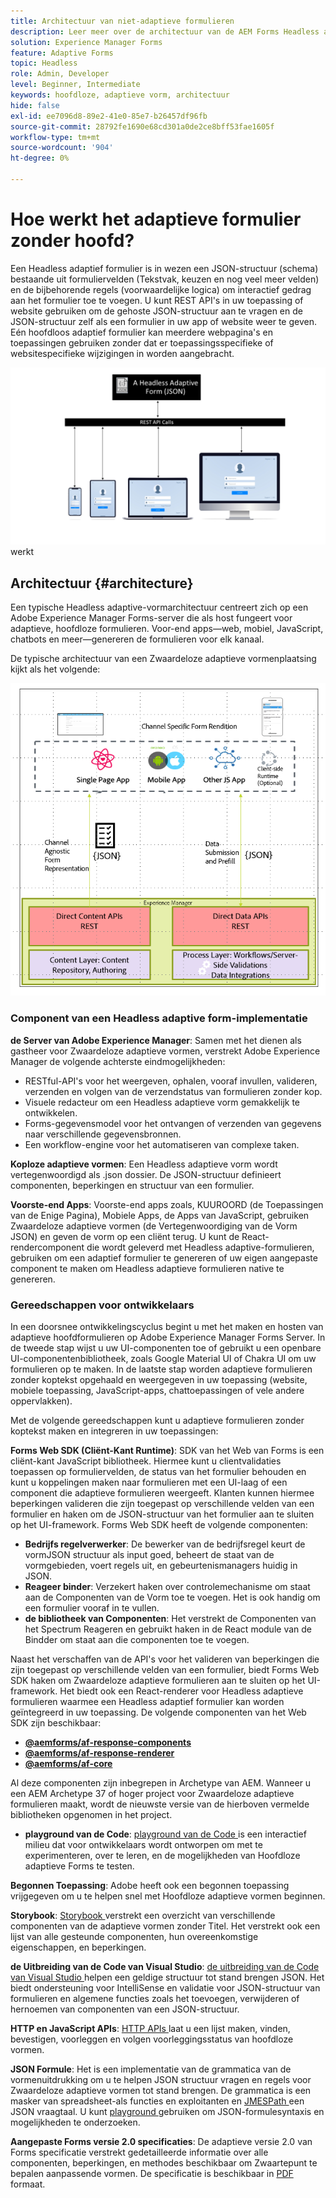 ```yaml
---
title: Architectuur van niet-adaptieve formulieren
description: Leer meer over de architectuur van de AEM Forms Headless adaptieve Forms en hoe u hiermee snel formulieren kunt maken voor verschillende platforms. Dit artikel biedt inzicht in hoe Headless adaptive Forms werkt en hoe deze kan worden geïntegreerd met verschillende toepassingen om het proces voor het maken van formulieren te vereenvoudigen.
solution: Experience Manager Forms
feature: Adaptive Forms
topic: Headless
role: Admin, Developer
level: Beginner, Intermediate
keywords: hoofdloze, adaptieve vorm, architectuur
hide: false
exl-id: ee7096d8-89e2-41e0-85e7-b26457df96fb
source-git-commit: 28792fe1690e68cd301a0de2ce8bff53fae1605f
workflow-type: tm+mt
source-wordcount: '904'
ht-degree: 0%

---
```



# Hoe werkt het adaptieve formulier zonder hoofd?

Een Headless adaptief formulier is in wezen een JSON-structuur (schema) bestaande uit formuliervelden (Tekstvak, keuzen en nog veel meer velden) en de bijbehorende regels (voorwaardelijke logica) om interactief gedrag aan het formulier toe te voegen. U kunt REST API&#39;s in uw toepassing of website gebruiken om de gehoste JSON-structuur aan te vragen en de JSON-structuur zelf als een formulier in uw app of website weer te geven. Eén hoofdloos adaptief formulier kan meerdere webpagina&#39;s en toepassingen gebruiken zonder dat er toepassingsspecifieke of websitespecifieke wijzigingen in worden aangebracht.

![ hoe de Hoofdloze adaptieve vorm ](/help/assets/how-headless-adaprive-forms-work.png) werkt

## Architectuur {#architecture}

Een typische Headless adaptive-vormarchitectuur centreert zich op een Adobe Experience Manager Forms-server die als host fungeert voor adaptieve, hoofdloze formulieren. Voor-end apps—web, mobiel, JavaScript, chatbots en meer—genereren de formulieren voor elk kanaal.

De typische architectuur van een Zwaardeloze adaptieve vormenplaatsing kijkt als het volgende:

![Architectuur](/help/assets/headless-af-architecture.png)

<!-- 

You can use the React renderer component shipped with Headless adaptive forms to render an Adaptive Form or build your own custom component to natively render a Headless Form in a website or an application or use any UI framework or programming language to build your own components to render your forms.

A typical Headless adaptive forms architecture constitutes an Adobe Experience Manager Server, JSON structure of forms, various frontend apps for channel-specific form renditions.

![Architecture](/help/assets/headless-af-architecture.png) -->

### Component van een Headless adaptive form-implementatie

**de Server van Adobe Experience Manager**: Samen met het dienen als gastheer voor Zwaardeloze adaptieve vormen, verstrekt Adobe Experience Manager de volgende achterste eindmogelijkheden:

* RESTful-API&#39;s voor het weergeven, ophalen, vooraf invullen, valideren, verzenden en volgen van de verzendstatus van formulieren zonder kop.
* Visuele redacteur om een Headless adaptieve vorm gemakkelijk te ontwikkelen.
* Forms-gegevensmodel voor het ontvangen of verzenden van gegevens naar verschillende gegevensbronnen.
* Een workflow-engine voor het automatiseren van complexe taken.

**Koploze adaptieve vormen**: Een Headless adaptieve vorm wordt vertegenwoordigd als .json dossier. De JSON-structuur definieert componenten, beperkingen en structuur van een formulier.

**Voorste-end Apps**: Voorste-end apps zoals, KUUROORD (de Toepassingen van de Enige Pagina), Mobiele Apps, de Apps van JavaScript, gebruiken Zwaardeloze adaptieve vormen (de Vertegenwoordiging van de Vorm JSON) en geven de vorm op een cliënt terug. U kunt de React-rendercomponent die wordt geleverd met Headless adaptive-formulieren, gebruiken om een adaptief formulier te genereren of uw eigen aangepaste component te maken om Headless adaptieve formulieren native te genereren.

<!-- ### Understanding Headless adaptive forms definition -->



### Gereedschappen voor ontwikkelaars

In een doorsnee ontwikkelingscyclus begint u met het maken en hosten van adaptieve hoofdformulieren op Adobe Experience Manager Forms Server. In de tweede stap wijst u uw UI-componenten toe of gebruikt u een openbare UI-componentenbibliotheek, zoals Google Material UI of Chakra UI om uw formulieren op te maken. In de laatste stap worden adaptieve formulieren zonder koptekst opgehaald en weergegeven in uw toepassing (website, mobiele toepassing, JavaScript-apps, chattoepassingen of vele andere oppervlakken).

Met de volgende gereedschappen kunt u adaptieve formulieren zonder koptekst maken en integreren in uw toepassingen:

**Forms Web SDK (Cliënt-Kant Runtime)**: SDK van het Web van Forms is een cliënt-kant JavaScript bibliotheek. Hiermee kunt u clientvalidaties toepassen op formuliervelden, de status van het formulier behouden en kunt u koppelingen maken naar formulieren met een UI-laag of een component die adaptieve formulieren weergeeft. Klanten kunnen hiermee beperkingen valideren die zijn toegepast op verschillende velden van een formulier en haken om de JSON-structuur van het formulier aan te sluiten op het UI-framework. Forms Web SDK heeft de volgende componenten:

* **Bedrijfs regelverwerker**: De bewerker van de bedrijfsregel keurt de vormJSON structuur als input goed, beheert de staat van de vormgebieden, voert regels uit, en gebeurtenismanagers huidig in JSON.
* **Reageer binder**: Verzekert haken over controlemechanisme om staat aan de Componenten van de Vorm toe te voegen. Het is ook handig om een formulier vooraf in te vullen.
* **de bibliotheek van Componenten**: Het verstrekt de Componenten van het Spectrum Reageren en gebruikt haken in de React module van de Bindder om staat aan die componenten toe te voegen.

Naast het verschaffen van de API&#39;s voor het valideren van beperkingen die zijn toegepast op verschillende velden van een formulier, biedt Forms Web SDK haken om Zwaardeloze adaptieve formulieren aan te sluiten op het UI-framework. Het biedt ook een React-renderer voor Headless adaptieve formulieren waarmee een Headless adaptief formulier kan worden geïntegreerd in uw toepassing. De volgende componenten van het Web SDK zijn beschikbaar:

* **[@aemforms/af-response-components ](https://www.npmjs.com/package/@aemforms/af-react-components)**
* **[@aemforms/af-response-renderer ](https://www.npmjs.com/package/@aemforms/af-react-renderer)**
* **[@aemforms/af-core ](https://www.npmjs.com/package/@aemforms/af-core)**

Al deze componenten zijn inbegrepen in Archetype van AEM. Wanneer u een AEM Archetype 37 of hoger project voor Zwaardeloze adaptieve formulieren maakt, wordt de nieuwste versie van de hierboven vermelde bibliotheken opgenomen in het project.

* **playground van de Code**: [ playground van de Code ](https://experienceleague.adobe.com/landing/aem-headless-forms/developer/code.html?lang=en) is een interactief milieu dat voor ontwikkelaars wordt ontworpen om met te experimenteren, over te leren, en de mogelijkheden van Hoofdloze adaptieve Forms te testen.

**Begonnen Toepassing**: Adobe heeft ook een begonnen toepassing vrijgegeven om u te helpen snel met Hoofdloze adaptieve vormen beginnen.

<!-- **View Library (UI Layer)**: A custom form application built in a front-end language. You can use react, Angular, Flutter, NPM, Vue.js, Ionic, BootStrap, or any other language to built front end. You can also use the Headless adaptive forms Super Component, provided out-of-the-box, inside a react application to render a Headless adaptive form. Headless adaptive forms super component makes use of OOTB react spectrum -based form components to render the Headless adaptive form. 

Core-Components: It enables use to render an Adaptive Form using JSON structure. It uses rule grammar to help create dynamic field interactions. The rule grammar is based on [JSON formula](http://github.com/adobe/json-formula/). You can develop your own renderer or embed the React based Adaptive Forms renderer, provided OOTB, in your front-end app to render the form. -->

**Storybook**: [ Storybook ](https://opensource.adobe.com/aem-forms-af-runtime/storybook/) verstrekt een overzicht van verschillende componenten van de adaptieve vormen zonder Titel. Het verstrekt ook een lijst van alle gesteunde componenten, hun overeenkomstige eigenschappen, en beperkingen.

**de Uitbreiding van de Code van Visual Studio**: [ de uitbreiding van de Code van Visual Studio ](visual-studio-code-extension-for-headless-adaptive-forms.md) helpen een geldige structuur tot stand brengen JSON. Het biedt ondersteuning voor IntelliSense en validatie voor JSON-structuur van formulieren en algemene functies zoals het toevoegen, verwijderen of hernoemen van componenten van een JSON-structuur.

**HTTP en JavaScript APIs**: [ HTTP APIs ](https://opensource.adobe.com/aem-forms-af-runtime/api/) laat u een lijst maken, vinden, bevestigen, voorleggen en volgen voorleggingsstatus van hoofdloze vormen. <!-- URL is 404!! [JS APIs](https://opensource.adobe.com/aem-forms-af-runtime/jsdocs/) helps you use Headless adaptive forms with any JavaScript based UI framework. -->

**JSON Formule**: Het is een implementatie van de grammatica van de vormenuitdrukking om u te helpen JSON structuur vragen en regels voor Zwaardeloze adaptieve vormen tot stand brengen. De grammatica is een masker van spreadsheet-als functies en exploitanten en [ JMESPath ](https://jmespath.org/) een JSON vraagtaal. U kunt [ playground ](https://opensource.adobe.com/json-formula/dist/index.html) gebruiken om JSON-formulesyntaxis en mogelijkheden te onderzoeken.

**Aangepaste Forms versie 2.0 specificaties**: De adaptieve versie 2.0 van Forms specificatie verstrekt gedetailleerde informatie over alle componenten, beperkingen, en methodes beschikbaar om Zwaartepunt te bepalen aanpassende vormen. De specificatie is beschikbaar in [ PDF ](/help/assets/headless-adaptive-forms-specification.pdf) formaat.

